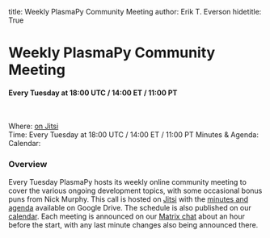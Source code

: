 title: Weekly PlasmaPy Community Meeting
author: Erik T. Everson
hidetitle: True

[Jitsi]: https://meet.jit.si/plasmapy
[minutes and agenda]: https://drive.google.com/drive/folders/0ByPG8nie6fTPV1FQUEkzMTgtRTg?usp=sharing
[google calendar]: https://calendar.google.com/calendar?cid=bzVsb3ZkcW0zaWxsam00ZTlrMDd2cmw5bWdAZ3JvdXAuY2FsZW5kYXIuZ29vZ2xlLmNvbQ
[chat]: https://riot.im/app/#/room/#plasmapy:openastronomy.org

# Weekly PlasmaPy Community Meeting
#### Every Tuesday at 18:00 UTC / 14:00 ET / 11:00 PT
<br/>

Where: [on Jitsi][Jitsi] <br/>
Time: Every Tuesday at 18:00 UTC / 14:00 ET / 11:00 PT
Minutes & Agenda: 
Calendar: 

### Overview

Every Tuesday PlasmaPy hosts its weekly online community meeting to cover the various 
ongoing development topics, with some occasional bonus puns from Nick Murphy.
This call is hosted on [Jitsi] with the [minutes and agenda] available on Google Drive.
The schedule is also published on our [calendar][google calendar].  Each meeting 
is announced on our [Matrix chat][chat] about an hour before the start, with any last 
minute changes also being announced there.
